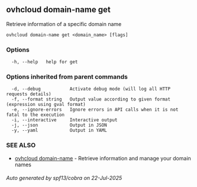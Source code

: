 ## ovhcloud domain-name get

Retrieve information of a specific domain name

```
ovhcloud domain-name get <domain_name> [flags]
```

### Options

```
  -h, --help   help for get
```

### Options inherited from parent commands

```
  -d, --debug           Activate debug mode (will log all HTTP requests details)
  -f, --format string   Output value according to given format (expression using gval format)
  -e, --ignore-errors   Ignore errors in API calls when it is not fatal to the execution
  -i, --interactive     Interactive output
  -j, --json            Output in JSON
  -y, --yaml            Output in YAML
```

### SEE ALSO

* [ovhcloud domain-name](ovhcloud_domain-name.md)	 - Retrieve information and manage your domain names

###### Auto generated by spf13/cobra on 22-Jul-2025
